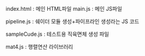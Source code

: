 index.html : 메인 HTML파일
main.js : 메인 JS파일

pipeline.js : 쉐이더 모듈 생성+파이프라인 생성라는 JS 코드

sampleCude.js : 테스트용 직육면체 생성 파일

mat4.js : 행렬연산 라이브러리
